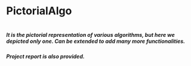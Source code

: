 <h1> PictorialAlgo <h1>
<h5> It is the pictorial representation of various algorithms, but here we depicted only one. Can be extended to add many more functionalities. <h5>
Project report is also provided.
